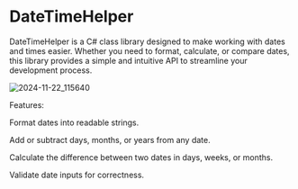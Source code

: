 # DateTimeHelper
DateTimeHelper is a C# class library designed to make working with dates and times easier. Whether you need to format, calculate, or compare dates, this library provides a simple and intuitive API to streamline your development process.

![2024-11-22_115640](https://github.com/user-attachments/assets/c1df32c1-47f9-48e8-8170-8a5e36108e7b)


Features:

Format dates into readable strings.

Add or subtract days, months, or years from any date.

Calculate the difference between two dates in days, weeks, or months.

Validate date inputs for correctness.
